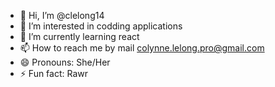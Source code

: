 - 👋 Hi, I’m @clelong14
- 👀 I’m interested in codding applications
- 🌱 I’m currently learning react
- 📫 How to reach me by mail colynne.lelong.pro@gmail.com
- 😄 Pronouns: She/Her
- ⚡ Fun fact: Rawr

<!---
clelong14/clelong14 is a ✨ special ✨ repository because its `README.md` (this file) appears on your GitHub profile.
You can click the Preview link to take a look at your changes.
--->
